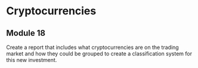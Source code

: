 # Cryptocurrencies

## Module 18
Create a report that includes what cryptocurrencies are on the trading market and how they could be grouped to create a classification system for this new investment.
